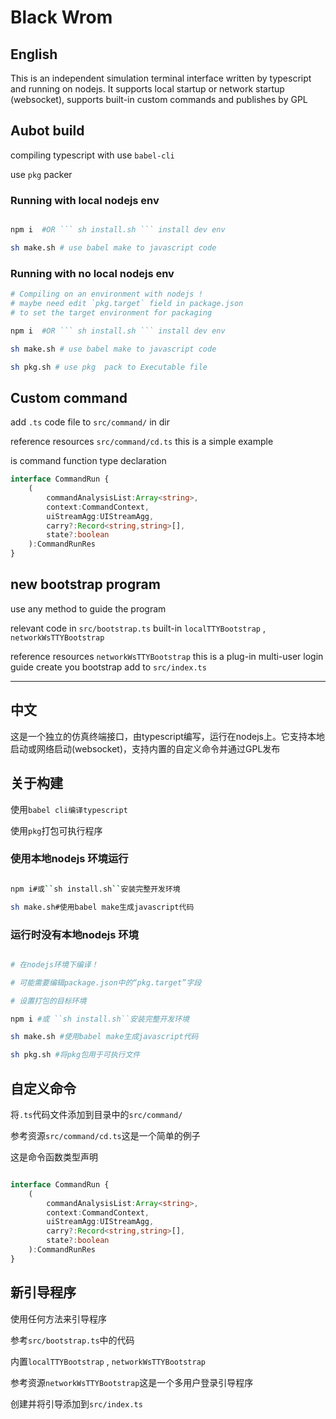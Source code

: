 # Black Wrom


## English


This is an independent simulation terminal interface written by typescript and running on nodejs. It supports local startup or network startup (websocket), supports built-in custom commands and publishes by GPL

## Aubot build

compiling typescript with use `babel-cli`

use `pkg` packer

### Running with local nodejs env

```sh

npm i  #OR ``` sh install.sh ``` install dev env

sh make.sh # use babel make to javascript code

```

### Running with no local nodejs env

```sh
# Compiling on an environment with nodejs !
# maybe need edit `pkg.target` field in package.json
# to set the target environment for packaging

npm i  #OR ``` sh install.sh ``` install dev env

sh make.sh # use babel make to javascript code

sh pkg.sh # use pkg  pack to Executable file

```

## Custom command

add `.ts` code file to `src/command/`  in dir 

reference resources `src/command/cd.ts` this is a simple example

is command function type declaration

```typescript
interface CommandRun {
    (
        commandAnalysisList:Array<string>,
        context:CommandContext,
        uiStreamAgg:UIStreamAgg,
        carry?:Record<string,string>[],
        state?:boolean
    ):CommandRunRes
}
```

## new bootstrap program
use any method to guide the program

relevant code in `src/bootstrap.ts`
built-in `localTTYBootstrap` , `networkWsTTYBootstrap`

reference resources `networkWsTTYBootstrap` this is a plug-in multi-user login guide
create you bootstrap add to `src/index.ts`



---




## 中文

这是一个独立的仿真终端接口，由typescript编写，运行在nodejs上。它支持本地启动或网络启动(websocket)，支持内置的自定义命令并通过GPL发布

## 关于构建

使用`babel cli编译typescript`

使用`pkg`打包可执行程序

### 使用本地nodejs 环境运行

```bash

npm i#或``sh install.sh``安装完整开发环境

sh make.sh#使用babel make生成javascript代码

```

### 运行时没有本地nodejs 环境

```bash

# 在nodejs环境下编译！

# 可能需要编辑package.json中的“pkg.target”字段

# 设置打包的目标环境

npm i #或 ``sh install.sh``安装完整开发环境

sh make.sh #使用babel make生成javascript代码

sh pkg.sh #将pkg包用于可执行文件

```

## 自定义命令

将`.ts`代码文件添加到目录中的`src/command/`

参考资源`src/command/cd.ts`这是一个简单的例子

这是命令函数类型声明

```typescript

interface CommandRun {
    (
        commandAnalysisList:Array<string>,
        context:CommandContext,
        uiStreamAgg:UIStreamAgg,
        carry?:Record<string,string>[],
        state?:boolean
    ):CommandRunRes
}

```

## 新引导程序

使用任何方法来引导程序

参考`src/bootstrap.ts`中的代码

内置`localTTYBootstrap` , `networkWsTTYBootstrap`

参考资源`networkWsTTYBootstrap`这是一个多用户登录引导程序

创建并将引导添加到`src/index.ts`